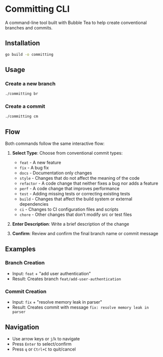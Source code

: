 # Committing CLI

A command-line tool built with Bubble Tea to help create conventional branches and commits.

## Installation

```bash
go build -o committing
```

## Usage

### Create a new branch
```bash
./committing br
```

### Create a commit
```bash
./committing cm
```

## Flow

Both commands follow the same interactive flow:

1. **Select Type**: Choose from conventional commit types:
   - `feat` - A new feature
   - `fix` - A bug fix
   - `docs` - Documentation only changes
   - `style` - Changes that do not affect the meaning of the code
   - `refactor` - A code change that neither fixes a bug nor adds a feature
   - `perf` - A code change that improves performance
   - `test` - Adding missing tests or correcting existing tests
   - `build` - Changes that affect the build system or external dependencies
   - `ci` - Changes to CI configuration files and scripts
   - `chore` - Other changes that don't modify src or test files

2. **Enter Description**: Write a brief description of the change

3. **Confirm**: Review and confirm the final branch name or commit message

## Examples

### Branch Creation
- Input: `feat` + "add user authentication"
- Result: Creates branch `feat/add-user-authentication`

### Commit Creation  
- Input: `fix` + "resolve memory leak in parser"
- Result: Creates commit with message `fix: resolve memory leak in parser`

## Navigation

- Use arrow keys or `j`/`k` to navigate
- Press `Enter` to select/confirm
- Press `q` or `Ctrl+C` to quit/cancel
